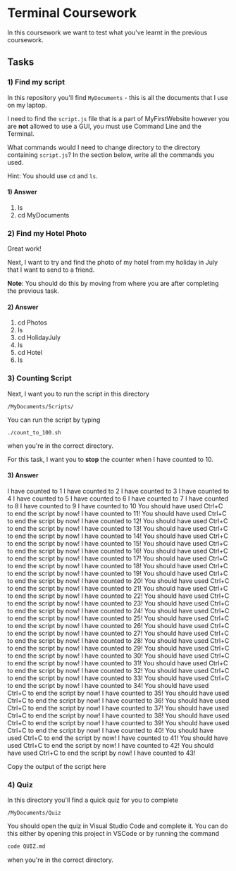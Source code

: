 # Terminal Coursework

In this coursework we want to test what you've learnt in the previous coursework.

## Tasks

### 1) Find my script

In this repository you'll find `MyDocuments` - this is all the documents that I use on my laptop.

I need to find the `script.js` file that is a part of MyFirstWebsite however you are **not** allowed to use a GUI, you must use Command Line and the Terminal.

What commands would I need to change directory to the directory containing `script.js`? In the section below, write all the commands you used.

Hint: You should use `cd` and `ls`.

#### 1) Answer
1. ls
2. cd MyDocuments
<!-- Write your answer here -->


### 2) Find my Hotel Photo

Great work!

Next, I want to try and find the photo of my hotel from my holiday in July that I want to send to a friend.

**Note**: You should do this by moving from where you are after completing the previous task.

#### 2) Answer
1. cd Photos
2. ls
3. cd HolidayJuly
4. ls
5. cd Hotel
6. ls
<!-- Write your answer here -->

### 3) Counting Script

Next, I want you to run the script in this directory

```
/MyDocuments/Scripts/
```

You can run the script by typing

```
./count_to_100.sh
```

when you're in the correct directory.

For this task, I want you to **stop** the counter when I have counted to 10.

#### 3) Answer

I have counted to 1
I have counted to 2
I have counted to 3
I have counted to 4
I have counted to 5
I have counted to 6
I have counted to 7
I have counted to 8
I have counted to 9
I have counted to 10
You should have used Ctrl+C to end the script by now! I have counted to 11!
You should have used Ctrl+C to end the script by now! I have counted to 12!
You should have used Ctrl+C to end the script by now! I have counted to 13!
You should have used Ctrl+C to end the script by now! I have counted to 14!
You should have used Ctrl+C to end the script by now! I have counted to 15!
You should have used Ctrl+C to end the script by now! I have counted to 16!
You should have used Ctrl+C to end the script by now! I have counted to 17!
You should have used Ctrl+C to end the script by now! I have counted to 18!
You should have used Ctrl+C to end the script by now! I have counted to 19!
You should have used Ctrl+C to end the script by now! I have counted to 20!
You should have used Ctrl+C to end the script by now! I have counted to 21!
You should have used Ctrl+C to end the script by now! I have counted to 22!
You should have used Ctrl+C to end the script by now! I have counted to 23!
You should have used Ctrl+C to end the script by now! I have counted to 24!
You should have used Ctrl+C to end the script by now! I have counted to 25!
You should have used Ctrl+C to end the script by now! I have counted to 26!
You should have used Ctrl+C to end the script by now! I have counted to 27!
You should have used Ctrl+C to end the script by now! I have counted to 28!
You should have used Ctrl+C to end the script by now! I have counted to 29!
You should have used Ctrl+C to end the script by now! I have counted to 30!
You should have used Ctrl+C to end the script by now! I have counted to 31!
You should have used Ctrl+C to end the script by now! I have counted to 32!
You should have used Ctrl+C to end the script by now! I have counted to 33!
You should have used Ctrl+C to end the script by now! I have counted to 34!
You should have used Ctrl+C to end the script by now! I have counted to 35!
You should have used Ctrl+C to end the script by now! I have counted to 36!
You should have used Ctrl+C to end the script by now! I have counted to 37!
You should have used Ctrl+C to end the script by now! I have counted to 38!
You should have used Ctrl+C to end the script by now! I have counted to 39!
You should have used Ctrl+C to end the script by now! I have counted to 40!
You should have used Ctrl+C to end the script by now! I have counted to 41!
You should have used Ctrl+C to end the script by now! I have counted to 42!
You should have used Ctrl+C to end the script by now! I have counted to 43!

Copy the output of the script here

<!-- Write your answer here -->

### 4) Quiz

In this directory you'll find a quick quiz for you to complete

```
/MyDocuments/Quiz
```

You should open the quiz in Visual Studio Code and complete it. You can do this either by opening this project in VSCode or by running the command

```sh
code QUIZ.md
```

when you're in the correct directory.
